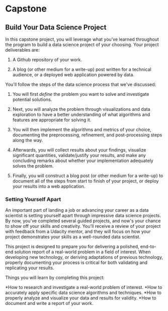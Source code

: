 # Capstone

## Build Your Data Science Project
In this capstone project, you will leverage what you’ve learned throughout the program to build a data science project of your choosing. Your project deliverables are:

1. A Github repository of your work.

2. A blog (or other medium for a write-up) post written for a technical audience, or a deployed web application powered by data.

You'll follow the steps of the data science process that we've discussed:

1. You will first *define* the problem you want to solve and investigate potential solutions.

2. Next, you will analyze the problem through visualizations and data exploration to have a better understanding of what algorithms and features are appropriate for solving it.

3. You will then implement the algorithms and metrics of your choice, documenting the preprocessing, refinement, and post-processing steps along the way.

4. Afterwards, you will collect results about your findings, visualize significant quantities, validate/justify your results, and make any concluding remarks about whether your implementation adequately solves the problem.

5. Finally, you will construct a blog post (or other medium for a write-up) to document all of the steps from start to finish of your project, or deploy your results into a web application.

### Setting Yourself Apart
An important part of landing a job or advancing your career as a data scientist is setting yourself apart through impressive data science projects. By now, you've completed several guided projects, and now's your chance to show off your skills and creativity. You'll receive a review of your project with feedback from a Udacity mentor, and they will focus on how your project demonstrates your skills as a well-rounded data scientist.

This project is designed to prepare you for delivering a polished, end-to-end solution report of a real-world problem in a field of interest. When developing new technology, or deriving adaptations of previous technology, properly documenting your process is critical for both validating and replicating your results.

Things you will learn by completing this project:

*How to research and investigate a real-world problem of interest.
*How to accurately apply specific data science algorithms and techniques.
*How to properly analyze and visualize your data and results for validity.
*How to document and write a report of your work.
